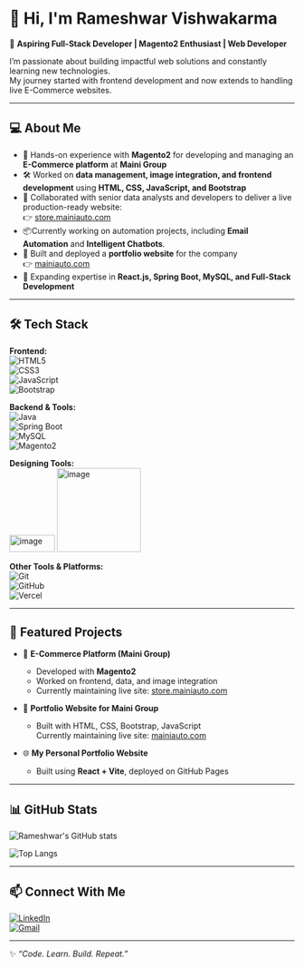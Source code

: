 # 👋 Hi, I'm Rameshwar Vishwakarma  

🚀 **Aspiring Full-Stack Developer | Magento2 Enthusiast | Web Developer**  

I’m passionate about building impactful web solutions and constantly learning new technologies.  
My journey started with frontend development and now extends to handling live E-Commerce websites.  

---

## 💻 About Me  
- 🌟 Hands-on experience with **Magento2** for developing and managing an **E-Commerce platform** at **Maini Group**  
- 🛠️ Worked on **data management, image integration, and frontend development** using **HTML, CSS, JavaScript, and Bootstrap**  
- 🤝 Collaborated with senior data analysts and developers to deliver a live production-ready website:  
  👉 [store.mainiauto.com](https://store.mainiauto.com/)  
- 📦Currently working on automation projects, including **Email Automation** and **Intelligent Chatbots**.
- 🎨 Built and deployed a **portfolio website** for the company  
 👉 [mainiauto.com](https://reactjs-36wr.vercel.app/)  
- 🚀 Expanding expertise in **React.js, Spring Boot, MySQL, and Full-Stack Development**  

---

## 🛠️ Tech Stack  

**Frontend:**  
![HTML5](https://img.shields.io/badge/HTML5-E34F26?style=for-the-badge&logo=html5&logoColor=white)  
![CSS3](https://img.shields.io/badge/CSS3-1572B6?style=for-the-badge&logo=css3&logoColor=white)  
![JavaScript](https://img.shields.io/badge/JavaScript-F7DF1E?style=for-the-badge&logo=javascript&logoColor=black)  
![Bootstrap](https://img.shields.io/badge/Bootstrap-563D7C?style=for-the-badge&logo=bootstrap&logoColor=white)  

**Backend & Tools:**  
![Java](https://img.shields.io/badge/Java-ED8B00?style=for-the-badge&logo=openjdk&logoColor=white)  
![Spring Boot](https://img.shields.io/badge/SpringBoot-6DB33F?style=for-the-badge&logo=springboot&logoColor=white)  
![MySQL](https://img.shields.io/badge/MySQL-005C84?style=for-the-badge&logo=mysql&logoColor=white)  
![Magento2](https://img.shields.io/badge/Magento-EE672F?style=for-the-badge&logo=magento&logoColor=white)  

**Designing Tools:**  
<img width="80" height="30" alt="image" src="https://github.com/user-attachments/assets/de7879bf-0e26-4272-8108-eb0b2da7357f" />
 <img width="148" height="148" alt="image" src="https://github.com/user-attachments/assets/31fc3fd3-6d9f-442a-b6bb-fb74361e274a" />

**Other Tools & Platforms:**  
![Git](https://img.shields.io/badge/Git-F05032?style=for-the-badge&logo=git&logoColor=white)  
![GitHub](https://img.shields.io/badge/GitHub-181717?style=for-the-badge&logo=github&logoColor=white)  
![Vercel](https://img.shields.io/badge/Vercel-000000?style=for-the-badge&logo=vercel&logoColor=white)  

---

## 📌 Featured Projects  

- 🛒 **E-Commerce Platform (Maini Group)**  
  - Developed with **Magento2**  
  - Worked on frontend, data, and image integration  
  - Currently maintaining live site: [store.mainiauto.com](https://store.mainiauto.com/)  

- 🎨 **Portfolio Website for Maini Group**  
  - Built with HTML, CSS, Bootstrap, JavaScript  
    Currently maintaining live site: [mainiauto.com](https://reactjs-36wr.vercel.app/)  

- 🌐 **My Personal Portfolio Website**  
  - Built using **React + Vite**, deployed on GitHub Pages  

---

## 📊 GitHub Stats  

![Rameshwar's GitHub stats](https://github-readme-stats.vercel.app/api?username=rvcjourney&show_icons=true&theme=radical)  

![Top Langs](https://github-readme-stats.vercel.app/api/top-langs/?username=rvcjourney&layout=compact&theme=radical)  

---

## 📫 Connect With Me  

[![LinkedIn](https://img.shields.io/badge/LinkedIn-0A66C2?style=for-the-badge&logo=linkedin&logoColor=white)](https://www.linkedin.com/in/your-linkedin)  
[![Gmail](https://img.shields.io/badge/Gmail-D14836?style=for-the-badge&logo=gmail&logoColor=white)](mailto:ramvish958@gmail.com)  

---
✨ *“Code. Learn. Build. Repeat.”*  
